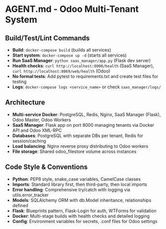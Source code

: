 # AGENT.md - Odoo Multi-Tenant System

## Build/Test/Lint Commands
- **Build**: `docker-compose build` (builds all services)
- **Start system**: `docker-compose up -d` (starts all services)
- **Run SaaS Manager**: `python saas_manager/app.py` (Flask dev server)
- **Health checks**: `curl http://localhost:8000/health` (SaaS Manager), `curl http://localhost:8069/web/health` (Odoo)
- **No formal tests**: Add pytest to requirements.txt and create test files for testing
- **Logs**: `docker-compose logs <service_name>` or check `saas_manager/logs/`

## Architecture
- **Multi-service Docker**: PostgreSQL, Redis, Nginx, SaaS Manager (Flask), Odoo Master, Odoo Workers
- **SaaS Manager**: Flask app on port 8000 managing tenants via Docker API and Odoo XML-RPC
- **Databases**: PostgreSQL with separate DBs per tenant, Redis for session/caching
- **Load balancing**: Nginx reverse proxy distributing to Odoo workers
- **File storage**: Shared odoo_filestore volume across instances

## Code Style & Conventions
- **Python**: PEP8 style, snake_case variables, CamelCase classes
- **Imports**: Standard library first, then third-party, then local imports
- **Error handling**: Comprehensive try/catch with logging via utils.error_tracker
- **Models**: SQLAlchemy ORM with db.Model inheritance, relationships defined
- **Flask**: Blueprints pattern, Flask-Login for auth, WTForms for validation
- **Docker**: Multi-stage builds with health checks and detailed logging
- **Config**: Environment variables for secrets, .conf files for Odoo settings
